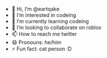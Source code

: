 - 👋 Hi, I’m @eartqake
- 👀 I’m interested in codeing
- 🌱 I’m currently learning codeing
- 💞️ I’m looking to collaborate on roblox
- 📫 How to reach me twitter
- 😄 Pronouns: he/him
- ⚡ Fun fact: cat person :D

<!---
eartqake/eartqake is a ✨ special ✨ repository because its `README.md` (this file) appears on your GitHub profile.
You can click the Preview link to take a look at your changes.
--->
